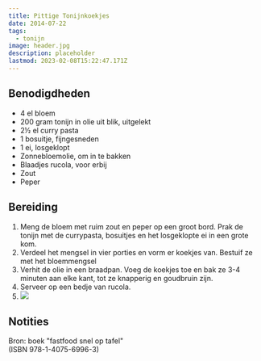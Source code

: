 ```yaml
---
title: Pittige Tonijnkoekjes
date: 2014-07-22
tags:
  - tonijn
image: header.jpg
description: placeholder
lastmod: 2023-02-08T15:22:47.171Z
---
```


## Benodigdheden

-   4  el bloem 
-   200 gram  tonijn in olie uit blik, uitgelekt 
-   2½  el curry pasta 
-   1  bosuitje, fijngesneden 
-   1  ei, losgeklopt 
-   Zonnebloemolie, om in te bakken 
-   Blaadjes rucola, voor erbij  
-   Zout 
-   Peper 

## Bereiding

1.  Meng de bloem met ruim zout en peper op een groot bord. Prak de tonijn met de currypasta, bosuitjes en het losgeklopte ei in een grote kom. 
2.  Verdeel het mengsel in vier porties en vorm er koekjes van. Bestuif ze met het bloemmengsel 
3.  Verhit de olie in een braadpan. Voeg de koekjes toe en bak ze 3-4 minuten aan elke kant, tot ze knapperig en goudbruin zijn. 
4.  Serveer op een bedje van rucola. 
5.  ![](https://cinc-prod-west.s3.amazonaws.com/media/user-images/thumbs/1000_1000_nocrop/VzvFMsWC76.jpg) 

## Notities

Bron: boek "fastfood snel op tafel"  
(ISBN 978-1-4075-6996-3)